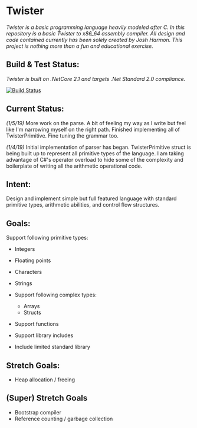 # **Twister**

*Twister is a basic programming language heavily modeled after C. In this repository is a basic Twister to x86_64 assembly compiler. All design and code contained currently has been solely created by Josh Harmon. This project is nothing more than a fun and educational exercise.*

## **Build & Test Status:**

*Twister is built on  .NetCore 2.1 and targets .Net Standard 2.0 compliance.* 

[![Build Status](https://travis-ci.org/photo-bro/Twister.svg?branch=master)](https://travis-ci.org/photo-bro/Twister)

## **Current Status:**

*(1/5/19)*
More work on the parse. A bit of feeling my way as I write but feel like I'm narrowing myself on the right path. Finished implementing all of TwisterPrimitive. Fine tuning the grammar too.

*(1/4/19)*
Initial implementation of parser has began. TwisterPrimitive struct is being built up to represent all primitive types of the language. I am taking advantage of C#'s operator overload to hide some of the complexity and boilerplate of writing all the arithmetic operational code.

## **Intent:**

Design and implement simple but full featured language with standard primitive types, arithmetic abilities, and control flow structures. 

## **Goals:**

 Support following primitive types:
   - Integers
   - Floating points
   - Characters
   - Strings

- Support following complex types:
   - Arrays
   - Structs

 - Support functions
 -  Support library includes
 - Include limited standard library 


## **Stretch Goals:**

 - Heap allocation / freeing

## **(Super) Stretch Goals**

 - Bootstrap compiler
 - Reference counting / garbage collection

